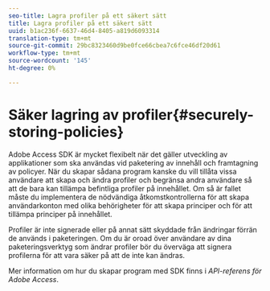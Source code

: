 ```yaml
---
seo-title: Lagra profiler på ett säkert sätt
title: Lagra profiler på ett säkert sätt
uuid: b1ac236f-6637-46d4-8405-a819d6093314
translation-type: tm+mt
source-git-commit: 29bc8323460d9be0fce66cbea7c6fce46df20d61
workflow-type: tm+mt
source-wordcount: '145'
ht-degree: 0%

---
```



# Säker lagring av profiler{#securely-storing-policies}

Adobe Access SDK är mycket flexibelt när det gäller utveckling av applikationer som ska användas vid paketering av innehåll och framtagning av policyer. När du skapar sådana program kanske du vill tillåta vissa användare att skapa och ändra profiler och begränsa andra användare så att de bara kan tillämpa befintliga profiler på innehållet. Om så är fallet måste du implementera de nödvändiga åtkomstkontrollerna för att skapa användarkonton med olika behörigheter för att skapa principer och för att tillämpa principer på innehållet.

Profiler är inte signerade eller på annat sätt skyddade från ändringar förrän de används i paketeringen. Om du är oroad över användare av dina paketeringsverktyg som ändrar profiler bör du överväga att signera profilerna för att vara säker på att de inte kan ändras.

Mer information om hur du skapar program med SDK finns i *API-referens för Adobe Access*.
